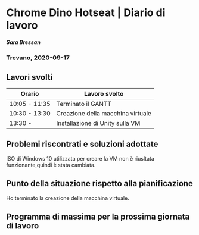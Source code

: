 
# Chrome Dino Hotseat | Diario di lavoro
##### Sara Bressan
### Trevano, 2020-09-17

## Lavori svolti


|Orario        |Lavoro svolto                 |
|--------------|------------------------------|
|10:05 - 11:35 | Terminato il GANTT|
|10:30 - 13:30 | Creazione della macchina virtuale|
|13:30 -  | Installazione di Unity sulla VM|

##  Problemi riscontrati e soluzioni adottate
ISO di Windows 10 utilizzata per creare la VM non è riusltata funzionante,quindi è stata cambiata.

##  Punto della situazione rispetto alla pianificazione
Ho terminato la creazione della macchina virtuale.

## Programma di massima per la prossima giornata di lavoro
